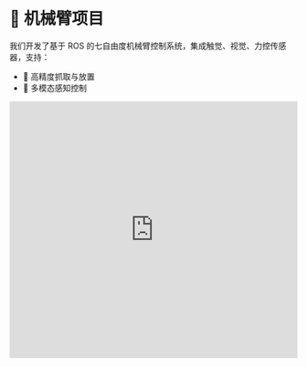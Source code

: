 # 🤖 机械臂项目

我们开发了基于 ROS 的七自由度机械臂控制系统，集成触觉、视觉、力控传感器，支持：

- 🚀 高精度抓取与放置
- 🧠 多模态感知控制

<iframe src="https://player.bilibili.com/player.html?bvid=BV1HG411M7Xb&autoplay=0" width="100%" height="450" frameborder="no" allowfullscreen></iframe>
